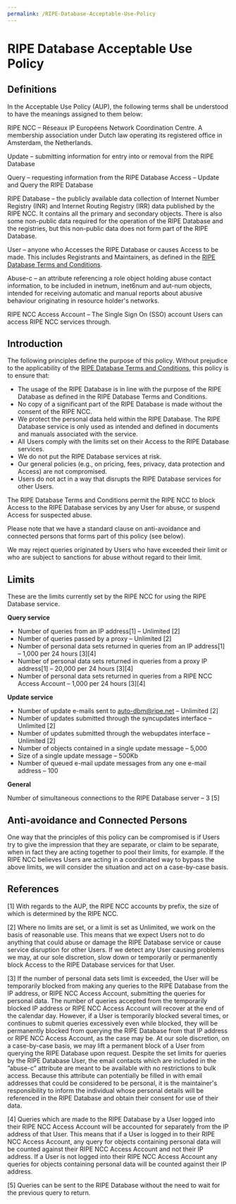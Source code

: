 ```yaml
---
permalink: /RIPE-Database-Acceptable-Use-Policy
---
```


# RIPE Database Acceptable Use Policy


## Definitions

In the Acceptable Use Policy (AUP), the following terms shall be understood to have the meanings assigned to them below:

RIPE NCC – Réseaux IP Européens Network Coordination Centre. A membership association under Dutch law operating its registered office in Amsterdam, the Netherlands.

Update – submitting information for entry into or removal from the RIPE Database

Query – requesting information from the RIPE Database
Access – Update and Query the RIPE Database

RIPE Database – the publicly available data collection of Internet Number Registry (INR) and Internet Routing Registry (IRR) data published by the RIPE NCC. It contains all the primary and secondary objects. There is also some non-public data required for the operation of the RIPE Database and the registries, but this non-public data does not form part of the RIPE Database.

User – anyone who Accesses the RIPE Database or causes Access to be made. This includes Registrants and Maintainers, as defined in the [RIPE Database Terms and Conditions](Legal-Information/#).

Abuse-c – an attribute referencing a role object holding abuse contact information, to be included in inetnum, inet6num and aut-num objects, intended for receiving automatic and manual reports about abusive behaviour originating in resource holder's networks.

RIPE NCC Access Account – The Single Sign On (SSO) account Users can access RIPE NCC services through.

## Introduction

The following principles define the purpose of this policy. Without prejudice to the applicability of the [RIPE Database Terms and Conditions](Legal-Information/#), this policy is to ensure that:

* The usage of the RIPE Database is in line with the purpose of the RIPE Database as defined in the RIPE Database Terms and Conditions.
* No copy of a significant part of the RIPE Database is made without the consent of the RIPE NCC.
* We protect the personal data held within the RIPE Database.
The RIPE Database service is only used as intended and defined in documents and manuals associated with the service.
* All Users comply with the limits set on their Access to the RIPE Database services.
* We do not put the RIPE Database services at risk.
* Our general policies (e.g., on pricing, fees, privacy, data protection and Access) are not compromised.
* Users do not act in a way that disrupts the RIPE Database services for other Users.

The RIPE Database Terms and Conditions permit the RIPE NCC to block Access to the RIPE Database services by any User for abuse, or suspend Access for suspected abuse.

Please note that we have a standard clause on anti-avoidance and connected persons that forms part of this policy (see below).

We may reject queries originated by Users who have exceeded their limit or who are subject to sanctions for abuse without regard to their limit.

## Limits

These are the limits currently set by the RIPE NCC for using the RIPE Database service.

**Query service**

* Number of queries from an IP address[1] – Unlimited [2]
* Number of queries passed by a proxy – Unlimited [2]
* Number of personal data sets returned in queries from an IP address[1] – 1,000 per 24 hours [3][4]
* Number of personal data sets returned in queries from a proxy IP address[1] – 20,000 per 24 hours [3][4]
* Number of personal data sets returned in queries from a RIPE NCC Access Account – 1,000 per 24 hours [3][4]

**Update service**

* Number of update e-mails sent to [auto-dbm@ripe.net](mailto:auto-dbm@ripe.net) – Unlimited [2]
* Number of updates submitted through the syncupdates interface – Unlimited [2]
* Number of updates submitted through the webupdates interface – Unlimited [2]
* Number of objects contained in a single update message – 5,000
* Size of a single update message – 500Kb
* Number of queued e-mail update messages from any one e-mail address – 100

**General**

Number of simultaneous connections to the RIPE Database server – 3 [5]

## Anti-avoidance and Connected Persons

One way that the principles of this policy can be compromised is if Users try to give the impression that they are separate, or claim to be separate, when in fact they are acting together to pool their limits, for example. If the RIPE NCC believes Users are acting in a coordinated way to bypass the above limits, we will consider the situation and act on a case-by-case basis.

## References

[1] With regards to the AUP, the RIPE NCC accounts by prefix, the size of which is determined by the RIPE NCC.

[2] Where no limits are set, or a limit is set as Unlimited, we work on the basis of reasonable use. This means that we expect Users not to do anything that could abuse or damage the RIPE Database service or cause service disruption for other Users. If we detect any User causing problems we may, at our sole discretion, slow down or temporarily or permanently block Access to the RIPE Database services for that User.

[3] If the number of personal data sets limit is exceeded, the User will be temporarily blocked from making any queries to the RIPE Database from the IP address, or RIPE NCC Access Account, submitting the queries for personal data. The number of queries accepted from the temporarily blocked IP address or RIPE NCC Access Account will recover at the end of the calendar day. However, if a User is temporarily blocked several times, or continues to submit queries excessively even while blocked, they will be permanently blocked from querying the RIPE Database from that IP address or RIPE NCC Access Account, as the case may be. At our sole discretion, on a case-by-case basis, we may lift a permanent block of a User from querying the RIPE Database upon request. Despite the set limits for queries by the RIPE Database User, the email contacts which are included in the ”abuse-c” attribute are meant to be available with no restrictions to bulk access. Because this attribute can potentially be filled in with email addresses that could be considered to be personal, it is the maintainer's responsibility to inform the individual whose personal details will be referenced in the RIPE Database and obtain their consent for use of their data.

[4] Queries which are made to the RIPE Database by a User logged into their RIPE NCC Access Account will be accounted for separately from the IP address of that User. This means that if a User is logged in to their RIPE NCC Access Account, any query for objects containing personal data will be counted against their RIPE NCC Access Account and not their IP address. If a User is not logged into their RIPE NCC Access Account any queries for objects containing personal data will be counted against their IP address.

[5] Queries can be sent to the RIPE Database without the need to wait for the previous query to return.
